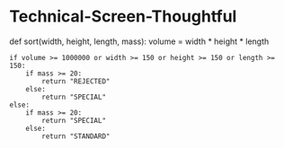 # Technical-Screen-Thoughtful
def sort(width, height, length, mass):
    volume = width * height * length
    
    if volume >= 1000000 or width >= 150 or height >= 150 or length >= 150:
        if mass >= 20:
            return "REJECTED"
        else:
            return "SPECIAL"
    else:
        if mass >= 20:
            return "SPECIAL"
        else:
            return "STANDARD"
